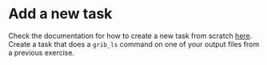 # Add a new task

Check the documentation for how to create a new task from scratch [here](https://destination-earth-digital-twins.github.io/deode-prototype-docs/misc_section_in_doc_page.html#adding-a-new-task). Create a task that does a `grib_ls` command on one of your output files from a previous exercise.

